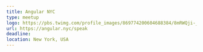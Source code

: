 ```yaml
---
title: Angular NYC
type: meetup
logo: https://pbs.twimg.com/profile_images/869774200604688384/8mRWQji-_400x400.jpg
url: https://angular.nyc/speak
deadline: 
location: New York, USA
---
```

